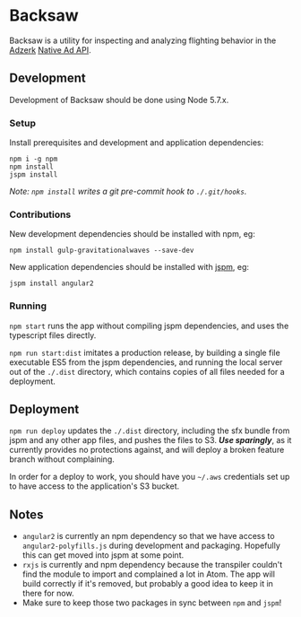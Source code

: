 # Backsaw

Backsaw is a utility for inspecting and analyzing flighting behavior in the [Adzerk](http://adzerk.com/) [Native Ad API](http://help.adzerk.com/hc/en-us/sections/200425759-Native-Ads-API).

## Development

Development of Backsaw should be done using Node 5.7.x.

### Setup

Install prerequisites and development and application dependencies:

```
npm i -g npm
npm install
jspm install
```

_Note: `npm install` writes a git pre-commit hook to `./.git/hooks`._

### Contributions

New development dependencies should be installed with npm, eg:

```
npm install gulp-gravitationalwaves --save-dev
```

New application dependencies should be installed with [jspm](http://jspm.io/), eg:

```
jspm install angular2
```

### Running

`npm start` runs the app without compiling jspm dependencies, and uses the typescript files directly.

`npm run start:dist` imitates a production release, by building a single file executable ES5 from the jspm dependencies, and running the local server out of the `./.dist` directory, which contains copies of all files needed for a deployment.

## Deployment

`npm run deploy` updates the `./.dist` directory, including the sfx bundle from jspm and any other app files, and pushes the files to S3. ***Use sparingly***, as it currently provides no protections against, and will deploy a broken feature branch without complaining.

In order for a deploy to work, you should have you `~/.aws` credentials set up to have access to the application's S3 bucket.

## Notes

* `angular2` is currently an npm dependency so that we have access to `angular2-polyfills.js` during development and packaging. Hopefully this can get moved into jspm at some point.
* `rxjs` is currently and npm dependency because the transpiler couldn't find the module to import and complained a lot in Atom. The app will build correctly if it's removed, but probably a good idea to keep it in there for now.
* Make sure to keep those two packages in sync between `npm` and `jspm`!
